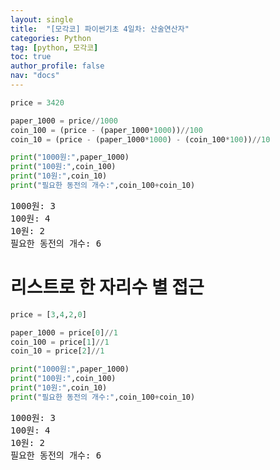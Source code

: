 ```yaml
---
layout: single
title:  "[모각코] 파이썬기초 4일차: 산술연산자"
categories: Python
tag: [python, 모각코]
toc: true
author_profile: false
nav: "docs"
---
```


<head>
  <style>
    table.dataframe {
      white-space: normal;
      width: 100%;
      height: 240px;
      display: block;
      overflow: auto;
      font-family: Arial, sans-serif;
      font-size: 0.9rem;
      line-height: 20px;
      text-align: center;
      border: 0px !important;
    }

    table.dataframe th {
      text-align: center;
      font-weight: bold;
      padding: 8px;
    }
    
    table.dataframe td {
      text-align: center;
      padding: 8px;
    }
    
    table.dataframe tr:hover {
      background: #b8d1f3; 
    }
    
    .output_prompt {
      overflow: auto;
      font-size: 0.9rem;
      line-height: 1.45;
      border-radius: 0.3rem;
      -webkit-overflow-scrolling: touch;
      padding: 0.8rem;
      margin-top: 0;
      margin-bottom: 15px;
      font: 1rem Consolas, "Liberation Mono", Menlo, Courier, monospace;
      color: $code-text-color;
      border: solid 1px $border-color;
      border-radius: 0.3rem;
      word-break: normal;
      white-space: pre;
    }

  .dataframe tbody tr th:only-of-type {
      vertical-align: middle;
  }

  .dataframe tbody tr th {
      vertical-align: top;
  }

  .dataframe thead th {
      text-align: center !important;
      padding: 8px;
  }

  .page__content p {
      margin: 0 0 0px !important;
  }

  .page__content p > strong {
    font-size: 0.8rem !important;
  }

  </style>
</head>



```python
price = 3420

paper_1000 = price//1000
coin_100 = (price - (paper_1000*1000))//100
coin_10 = (price - (paper_1000*1000) - (coin_100*100))//10

print("1000원:",paper_1000)
print("100원:",coin_100)
print("10원:",coin_10)
print("필요한 동전의 개수:",coin_100+coin_10)
```

<pre>
1000원: 3
100원: 4
10원: 2
필요한 동전의 개수: 6
</pre>
# 리스트로 한 자리수 별 접근



```python
price = [3,4,2,0]

paper_1000 = price[0]//1
coin_100 = price[1]//1
coin_10 = price[2]//1

print("1000원:",paper_1000)
print("100원:",coin_100)
print("10원:",coin_10)
print("필요한 동전의 개수:",coin_100+coin_10)
```

<pre>
1000원: 3
100원: 4
10원: 2
필요한 동전의 개수: 6
</pre>

```python
```
